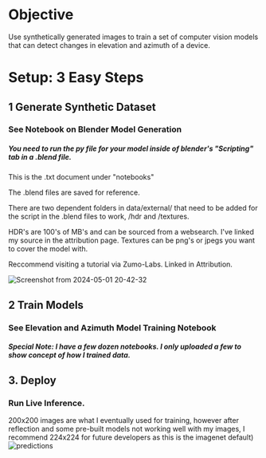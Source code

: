 # Objective
Use synthetically generated images to train a set of computer vision models that can detect changes in elevation and azimuth of a device.




# Setup: 3 Easy Steps

## 1 Generate Synthetic Dataset
### See Notebook on Blender Model Generation

##### You need to run the py file for your model inside of blender's "Scripting" tab in a .blend file.  

This is the .txt document under "notebooks"

The .blend files are saved for reference.

There are two dependent folders in data/external/ that need to be added for the script in the .blend files to work, /hdr and /textures.  

HDR's are 100's of MB's and can be sourced from a websearch. I've linked my source in the attribution page.  Textures can be png's or jpegs you want to cover the model with.

Reccommend visiting a tutorial via Zumo-Labs.  Linked in Attribution.

![Screenshot from 2024-05-01 20-42-32](https://github.com/abilokonsky/msds_practicum/assets/62521066/ca005dd1-9173-449a-929a-12cf8554cd90)

## 2 Train Models
### See Elevation and Azimuth Model Training Notebook
##### Special Note: I have a few dozen notebooks.  I only uploaded a few to show concept of how I trained data.



## 3. Deploy
### Run Live Inference.  
200x200 images are what I eventually used for training, however after reflection and some pre-built models not working well with my images, I recommend 224x224 for future developers as this is the imagenet default)
![predictions](https://github.com/abilokonsky/msds_practicum/assets/62521066/9d08cc2d-dc7a-402b-a79d-f29a6fbda702)
